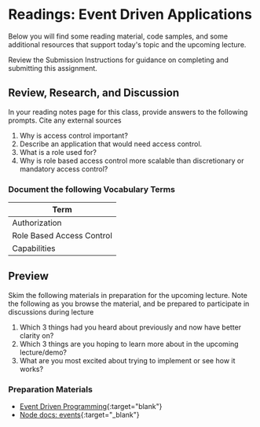 # Readings: Event Driven Applications

Below you will find some reading material, code samples, and some additional resources that support today's topic and the upcoming lecture.

Review the Submission Instructions for guidance on completing and submitting this assignment.

## Review, Research, and Discussion

In your reading notes page for this class, provide answers to the following prompts. Cite any external sources

1. Why is access control important?
1. Describe an application that would need access control.
1. What is a role used for?
1. Why is role based access control more scalable than discretionary or mandatory access control?

### Document the following Vocabulary Terms

| Term                            |
| ------------------------------- |
| Authorization                   |
| Role Based Access Control       |
| Capabilities                    |

## Preview

Skim the following materials in preparation for the upcoming lecture. Note the following as you browse the material, and be prepared to participate in discussions during lecture

1. Which 3 things had you heard about previously and now have better clarity on?
1. Which 3 things are you hoping to learn more about in the upcoming lecture/demo?
1. What are you most excited about trying to implement or see how it works?

### Preparation Materials

- [Event Driven Programming](https://alligator.io/nodejs/event-driven-programming/){:target="blank"}
- [Node docs: events](https://nodejs.org/api/events.html){:target="_blank"}
